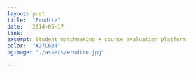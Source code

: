 ```yaml
---
layout: post
title:  "Erudite"
date:   2014-05-17
link:	
excerpt: Student matchmaking + course evaluation platform 
color:  "#27C684"
bgimage: "./assets/erudite.jpg"

---
```

<!--
http://sites.udel.edu/econseminar/files/2011/12/cropped-UDigital_723_DonaldKohn-14-scr1.jpg
-->